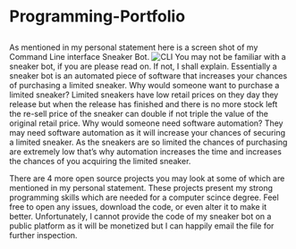 # Programming-Portfolio

## 
As mentioned in my personal statement here is a screen shot of my Command Line interface Sneaker Bot. 
![CLI](https://user-images.githubusercontent.com/68359616/101640847-f052e780-3a28-11eb-8f0f-daf1ff967633.PNG)
You may not be familiar with a sneaker bot, if you are please read on. If not, I shall explain. Essentially a sneaker bot is an automated piece of software that increases your chances of purchasing a limited sneaker. Why would someone want to purchase a limited sneaker? Limited sneakers have low retail prices on they day they release but when the release has finished and there is no more stock left the re-sell price of the sneaker can double if not triple the value of the original retail price. Why would someone need software automation? They may need software automation as it will increase your chances of securing a limited sneaker. As the sneakers are so limited the chances of purchasing are extremely low that’s why automation increases the time and increases the chances of you acquiring the limited sneaker.

There are 4 more open source projects you may look at some of which are mentioned in my personal statement. These projects present my strong programming skills which are needed for a computer scince degree. Feel free to open any issues, download the code, or even alter it to make it better. Unfortunately, I cannot provide the code of my sneaker bot on a public platform as it will be monetized but I can happily email the file for further inspection.
